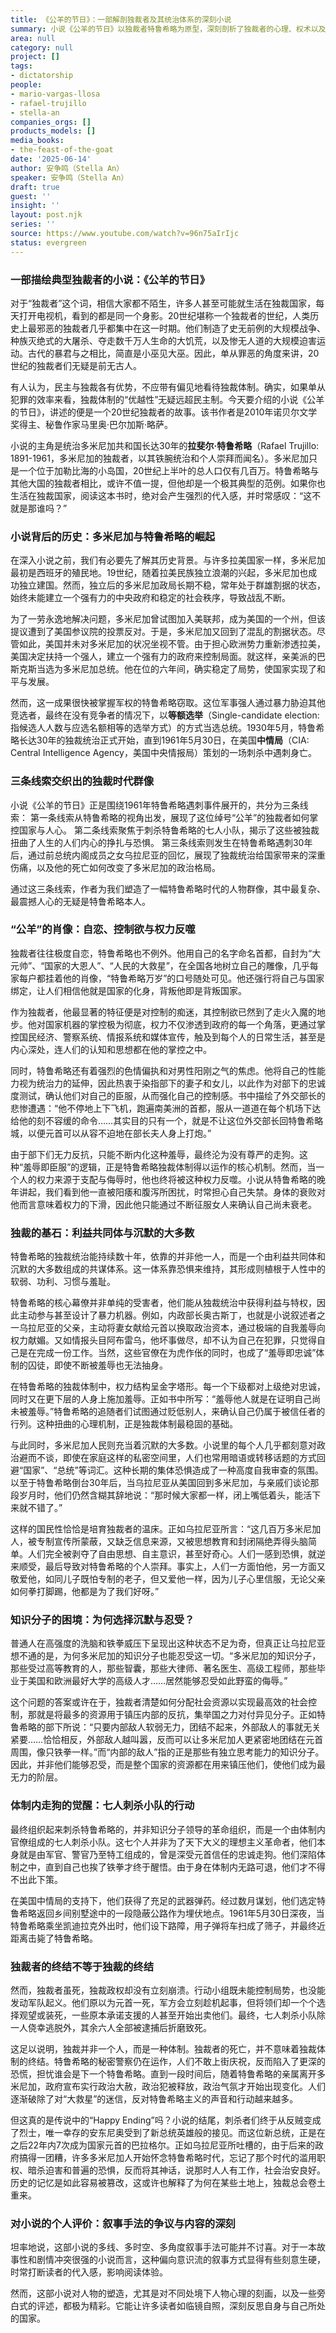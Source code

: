 ```yaml
---
title: 《公羊的节日》：一部解剖独裁者及其统治体系的深刻小说
summary: 小说《公羊的节日》以独裁者特鲁希略为原型，深刻剖析了独裁者的心理、权术以及维系其统治的恐惧与羞辱机制。
area: null
category: null
project: []
tags:
- dictatorship
people:
- mario-vargas-llosa
- rafael-trujillo
- stella-an
companies_orgs: []
products_models: []
media_books:
- the-feast-of-the-goat
date: '2025-06-14'
author: 安争鸣（Stella An）
speaker: 安争鸣（Stella An）
draft: true
guest: ''
insight: ''
layout: post.njk
series: ''
source: https://www.youtube.com/watch?v=96n75aIrIjc
status: evergreen
---
```

### 一部描绘典型独裁者的小说：《公羊的节日》

对于“独裁者”这个词，相信大家都不陌生，许多人甚至可能就生活在独裁国家，每天打开电视机，看到的都是同一个身影。20世纪堪称一个独裁者的世纪，人类历史上最邪恶的独裁者几乎都集中在这一时期。他们制造了史无前例的大规模战争、种族灭绝式的大屠杀、夺走数千万人生命的大饥荒，以及惨无人道的大规模迫害运动。古代的暴君与之相比，简直是小巫见大巫。因此，单从罪恶的角度来讲，20世纪的独裁者们无疑是前无古人。

有人认为，民主与独裁各有优势，不应带有偏见地看待独裁体制。确实，如果单从犯罪的效率来看，独裁体制的“优越性”无疑远超民主制。今天要介绍的小说《公羊的节日》，讲述的便是一个20世纪独裁者的故事。该书作者是2010年诺贝尔文学奖得主、秘鲁作家马里奥·巴尔加斯·略萨。

小说的主角是统治多米尼加共和国长达30年的**拉斐尔·特鲁希略**（Rafael Trujillo: 1891-1961，多米尼加的独裁者，以其铁腕统治和个人崇拜而闻名）。多米尼加只是一个位于加勒比海的小岛国，20世纪上半叶的总人口仅有几百万。特鲁希略与其他大国的独裁者相比，或许不值一提，但他却是一个极其典型的范例。如果你也生活在独裁国家，阅读这本书时，绝对会产生强烈的代入感，并时常感叹：“这不就是那谁吗？”

### 小说背后的历史：多米尼加与特鲁希略的崛起

在深入小说之前，我们有必要先了解其历史背景。与许多拉美国家一样，多米尼加最初是西班牙的殖民地。19世纪，随着拉美民族独立浪潮的兴起，多米尼加也成功独立建国。然而，独立后的多米尼加政局长期不稳，常年处于群雄割据的状态，始终未能建立一个强有力的中央政府和稳定的社会秩序，导致战乱不断。

为了一劳永逸地解决问题，多米尼加曾试图加入美联邦，成为美国的一个州，但该提议遭到了美国参议院的投票反对。于是，多米尼加又回到了混乱的割据状态。尽管如此，美国并未对多米尼加的状况坐视不管。由于担心欧洲势力重新渗透拉美，美国决定扶持一个强人，建立一个强有力的政府来控制局面。就这样，亲美派的巴斯克斯当选为多米尼加总统。他在位的六年间，确实稳定了局势，使国家实现了和平与发展。

然而，这一成果很快被掌握军权的特鲁希略窃取。这位军事强人通过暴力胁迫其他竞选者，最终在没有竞争者的情况下，以**等额选举**（Single-candidate election: 指候选人人数与应选名额相等的选举方式）的方式当选总统。1930年5月，特鲁希略长达30年的独裁统治正式开始，直到1961年5月30日，在美国**中情局**（CIA: Central Intelligence Agency，美国中央情报局）策划的一场刺杀中遇刺身亡。

### 三条线索交织出的独裁时代群像

小说《公羊的节日》正是围绕1961年特鲁希略遇刺事件展开的，共分为三条线索：
第一条线索从特鲁希略的视角出发，展现了这位绰号“公羊”的独裁者如何掌控国家与人心。
第二条线索聚焦于刺杀特鲁希略的七人小队，揭示了这些被独裁扭曲了人生的人们内心的挣扎与恐惧。
第三条线索则发生在特鲁希略遇刺30年后，通过前总统内阁成员之女乌拉尼亚的回忆，展现了独裁统治给国家带来的深重伤痛，以及他的死亡如何改变了多米尼加的政治格局。

通过这三条线索，作者为我们塑造了一幅特鲁希略时代的人物群像，其中最复杂、最震撼人心的无疑是特鲁希略本人。

### “公羊”的肖像：自恋、控制欲与权力反噬

独裁者往往极度自恋，特鲁希略也不例外。他用自己的名字命名首都，自封为“大元帅”、“国家的大恩人”、“人民的大救星”，在全国各地树立自己的雕像，几乎每家每户都挂着他的肖像，“特鲁希略万岁”的口号随处可见。他还强行将自己与国家绑定，让人们相信他就是国家的化身，背叛他即是背叛国家。

作为独裁者，他最显著的特征便是对控制的痴迷，其控制欲已然到了走火入魔的地步。他对国家机器的掌控极为彻底，权力不仅渗透到政府的每一个角落，更通过掌控国民经济、警察系统、情报系统和媒体宣传，触及到每个人的日常生活，甚至是内心深处，连人们的认知和思想都在他的掌控之中。

同时，特鲁希略还有着强烈的色情偏执和对男性阳刚之气的焦虑。他将自己的性能力视为统治力的延伸，因此热衷于染指部下的妻子和女儿，以此作为对部下的忠诚度测试，确认他们对自己的臣服，从而强化自己的控制感。书中描绘了外交部长的悲惨遭遇：“他不停地上下飞机，跑遍南美洲的首都，服从一道道在每个机场下达给他的刻不容缓的命令……其实目的只有一个，就是不让这位外交部长回特鲁希略城，以便元首可以从容不迫地在部长夫人身上打炮。”

由于部下们无力反抗，只能不断内化这种羞辱，最终沦为没有尊严的走狗。这种“羞辱即臣服”的逻辑，正是特鲁希略独裁体制得以运作的核心机制。然而，当一个人的权力来源于支配与侮辱时，他也终将被这种权力反噬。小说从特鲁希略的晚年讲起，我们看到他一直被阳痿和腹泻所困扰，时常担心自己失禁。身体的衰败对他而言意味着权力的下滑，因此他只能通过不断征服女人来确认自己尚未衰老。

### 独裁的基石：利益共同体与沉默的大多数

特鲁希略的独裁统治能持续数十年，依靠的并非他一人，而是一个由利益共同体和沉默的大多数组成的共谋体系。这一体系靠恐惧来维持，其形成则植根于人性中的软弱、功利、习惯与羞耻。

特鲁希略的核心幕僚并非单纯的受害者，他们能从独裁统治中获得利益与特权，因此主动参与甚至设计了暴力机器。例如，内政部长奥古斯丁，也就是小说叙述者之一乌拉尼亚的父亲，主动将妻女献给元首以换取政治资本，通过极端的自我羞辱向权力献媚。又如情报头目阿布雷乌，他坏事做尽，却不认为自己在犯罪，只觉得自己是在完成一份工作。当然，这些官僚在为虎作伥的同时，也成了“羞辱即忠诚”体制的囚徒，即使不断被羞辱也无法抽身。

在特鲁希略的独裁体制中，权力结构呈金字塔形。每一个下级都对上级绝对忠诚，同时又在更下层的人身上施加羞辱。正如书中所写：“羞辱他人就是在证明自己尚未被羞辱。”特鲁希略的追随者们试图通过贬低别人，来确认自己仍属于被信任者的行列。这种扭曲的心理机制，正是独裁体制最稳固的基础。

与此同时，多米尼加人民则充当着沉默的大多数。小说里的每个人几乎都刻意对政治避而不谈，即使在家庭这样的私密空间里，人们也常用暗语或转移话题的方式回避“国家”、“总统”等词汇。这种长期的集体恐惧造成了一种高度自我审查的氛围。以至于特鲁希略倒台30年后，当乌拉尼亚从美国回到多米尼加，与亲戚们谈论那段岁月时，他们仍然含糊其辞地说：“那时候大家都一样，闭上嘴低着头，能活下来就不错了。”

这样的国民性恰恰是培育独裁者的温床。正如乌拉尼亚所言：“这几百万多米尼加人，被专制宣传所蒙蔽，又缺乏信息来源，又被思想教育和封闭隔绝弄得头脑简单。人们完全被剥夺了自由思想、自主意识，甚至好奇心。人们一感到恐惧，就逆来顺受，最后导致对特鲁希略的个人崇拜。事实上，人们一方面怕他，另一方面又敬爱他，如同儿子既怕专制的老子，但又爱他一样，因为儿子心里信服，无论父亲如何拳打脚踢，他都是为了我们好呀。”

### 知识分子的困境：为何选择沉默与忍受？

普通人在高强度的洗脑和铁拳威压下呈现出这种状态不足为奇，但真正让乌拉尼亚想不通的是，为何多米尼加的知识分子也能忍受这一切。“多米尼加的知识分子，那些受过高等教育的人，那些智囊，那些大律师、著名医生、高级工程师，那些毕业于美国和欧洲最好大学的高级人才……居然能够忍受如此野蛮的侮辱。”

这个问题的答案或许在于，独裁者清楚如何分配社会资源以实现最高效的社会控制，那就是将最多的资源用于镇压内部的反抗，集举国之力对付异见分子。正如特鲁希略的部下所说：“只要内部敌人软弱无力，团结不起来，外部敌人的事就无关紧要……恰恰相反，外部敌人越叫嚣，反而可以让多米尼加人更紧密地团结在元首周围，像只铁拳一样。”而“内部的敌人”指的正是那些有独立思考能力的知识分子。因此，并非他们能够忍受，而是整个国家的资源都在用来镇压他们，使他们成为最无力的阶层。

### 体制内走狗的觉醒：七人刺杀小队的行动

最终组织起来刺杀特鲁希略的，并非知识分子领导的革命组织，而是一个由体制内官僚组成的七人刺杀小队。这七个人并非为了天下大义的理想主义革命者，他们本身就是由军官、警官乃至特工组成的，曾是深受元首信任的忠诚走狗。他们深陷体制之中，直到自己也挨了铁拳才终于醒悟。由于身在体制内无路可退，他们才不得不出此下策。

在美国中情局的支持下，他们获得了充足的武器弹药。经过数月谋划，他们选定特鲁希略返回乡间别墅途中的一段隐蔽公路作为埋伏地点。1961年5月30日深夜，当特鲁希略乘坐凯迪拉克外出时，他们设下路障，用子弹将车扫成了筛子，并最终近距离击毙了特鲁希略。

### 独裁者的终结不等于独裁的终结

然而，独裁者虽死，独裁政权却没有立刻崩溃。行动小组既未能控制局势，也没能发动军队起义。他们原以为元首一死，军方会立刻趁机起事，但将领们却一个个选择观望或装死，一些原本承诺支援的人甚至开始出卖他们。最终，七人刺杀小队除一人侥幸逃脱外，其余六人全部被逮捕后折磨致死。

这足以说明，独裁并非一个人，而是一种体制。独裁者的死亡，并不意味着独裁体制的终结。特鲁希略的秘密警察仍在运作，人们不敢上街庆祝，反而陷入了更深的恐慌，担忧谁会是下一个特鲁希略。直到一段时间后，随着特鲁希略的亲属离开多米尼加，政府宣布实行政治大赦，政治犯被释放，政治气氛才开始出现变化。人们逐渐破除了对“大救星”的迷信，反对特鲁希略主义的声音和行动越来越多。

但这真的是传说中的“Happy Ending”吗？小说的结尾，刺杀者们终于从反贼变成了烈士，唯一幸存的安东尼奥受到了新总统英雄般的接见。而这位新总统，正是在之后22年内7次成为国家元首的巴拉格尔。正如乌拉尼亚所吐槽的，由于后来的政府搞得一团糟，许多多米尼加人开始怀念特鲁希略时代，忘记了那个时代的滥用职权、暗杀迫害和普遍的恐惧，反而将其神话，说那时人人有工作，社会治安良好。历史的记忆是如此容易被篡改，这或许也解释了为何在某些土地上，独裁总会卷土重来。

### 对小说的个人评价：叙事手法的争议与内容的深刻

坦率地说，这部小说的多线、多时空、多角度叙事手法可能并不讨喜。对于一本故事性和剧情冲突很强的小说而言，这种偏向意识流的叙事方式显得有些刻意生硬，时常打断读者的代入感，影响阅读体验。

然而，这部小说对人物的塑造，尤其是对不同处境下人物心理的刻画，以及一些旁白式的评述，都极为精彩。它能让许多读者如临镜自照，深刻反思自身与自己所处的国家。